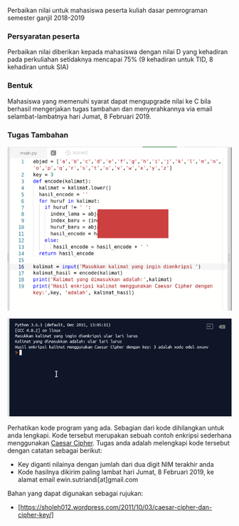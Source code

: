 Perbaikan nilai untuk mahasiswa peserta kuliah dasar pemrograman semester ganjil 2018-2019
### Persyaratan peserta
Perbaikan nilai diberikan kepada mahasiswa dengan nilai D yang kehadiran pada perkuliahan setidaknya mencapai 75% (9 kehadiran untuk TID, 8 kehadiran untuk SIA)
### Bentuk 
Mahasiswa yang memenuhi syarat dapat mengupgrade nilai ke C bila berhasil mengerjakan tugas tambahan dan menyerahkannya via email selambat-lambatnya hari Jumat, 8 Februari 2019. 
### Tugas Tambahan
![Kode](caesarcipher-kode.png "kode program")

![Hasil](caesarcipher-hasil.png "contoh hasil bila dijalankan")

Perhatikan kode program yang ada. Sebagian dari kode dihilangkan untuk anda lengkapi. Kode tersebut merupakan sebuah contoh enkripsi sederhana menggunakan [Caesar Cipher](https://id.wikipedia.org/wiki/Sandi_Caesar). 
Tugas anda adalah melengkapi kode tersebut dengan catatan sebagai berikut:
* Key diganti nilainya dengan jumlah dari dua digit NIM terakhir anda
* Kode hasilnya dikirim paling lambat hari Jumat, 8 Februari 2019, ke alamat email ewin.sutriandi[at]gmail.com

Bahan yang dapat digunakan sebagai rujukan:
* [https://sholeh012.wordpress.com/2011/10/03/caesar-cipher-dan-cipher-key/]
 


